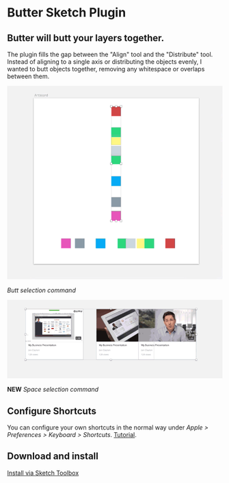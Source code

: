 # Butter Sketch Plugin

## Butter will butt your layers together.

The plugin fills the gap between the "Align" tool and the "Distribute" tool. Instead of aligning to a single axis or distributing the objects evenly, I wanted to butt objects together, removing any whitespace or overlaps between them.


![Example](docs/assets/example2.gif?raw=true "Example")

*Butt selection command*

![Example](docs/assets/example3.gif?raw=true "Example")

**NEW** *Space selection command*



## Configure Shortcuts

You can configure your own shortcuts in the normal way under _Apple > Preferences > Keyboard > Shortcuts_. [Tutorial](http://www.sketchtips.info/articles/custom-shortcuts).


## Download and install

[Install via Sketch Toolbox](http://sketchtoolbox.com/)
